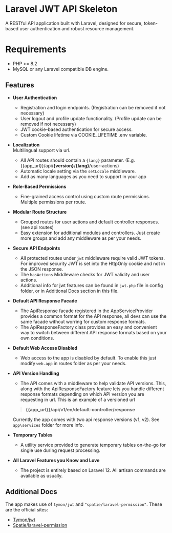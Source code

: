 # Laravel JWT API Skeleton

A RESTful API application built with Laravel, designed for secure, token-based user authentication and robust resource management.

# Requirements

- PHP >= 8.2
- MySQL or any Laravel compatible DB engine.

## Features

- **User Authentication**
  - Registration and login endpoints. (Registration can be removed if not necessary)
  - User logout and profile update functionality. (Profile update can be removed if not necessary)
  - JWT cookie-based authentication for secure access.
  - Custom Cookie lifetime via COOKIE_LIFETIME .env variable.
- **Localization**<br>
  Multilingual support via url.
  - All API routes should contain a `{lang}` parameter. (E.g. {{app_url}}/api/**{version}**/**{lang}**/user-actions)
  - Automatic locale setting via the `setLocale` middleware.
  - Add as many languages as you need to support in your app
- **Role-Based Permissions**
  - Fine-grained access control using custom route permissions. Multiple permissions per route.
- **Modular Route Structure**<br>
  - Grouped routes for user actions and default controller responses. (see api routes)
  - Easy extension for additional modules and controllers. Just create more groups and add any middleware as per your needs.
- **Secure API Endpoints**
  - All protected routes under `jwt` middleware require valid JWT tokens. For improved security JWT is set into the HttpOnly cookie and not in the JSON response.
  - The `hasActions` Middleware checks for JWT validity and user actions.
  - Additional info for jwt features can be found in `jwt.php` file in config folder, or in Additional Docs section in this file.
- **Default API Response Facade**
  - The ApiResponse facade registered in the AppServiceProvider provides a common format for the API response, all devs can use the same facade without worring for custom response formats.
  - The ApiResponseFactory class provides an easy and convenient way to switch between different API response formats based on your own conditions.
- **Default Web Access Disabled**
  - Web access to the app is disabled by default. To enable this just modify `web.app` in routes folder as per your needs.
- **API Version Handling**
  - The API comes with a middleware to help validate API versions. This, along with the ApiResponseFactory feature lets you handle different response formats depending on which API version you are requesting in url. This is an example of a versioned url
  > **{{app_url}}/api/v1/en/default-controller/response**

  Currently the app comes with two api response versions (v1, v2). See `app\services` folder for more info.
- **Temporary Tables**
  - A utility service provided to generate temporary tables on-the-go for single use during request processing.
- **All Laravel Features you Know and Love**
  - The project is entirely based on Laravel 12. All artisan commands are available as usually.

## Additional Docs
The app makes use of `tymon/jwt` and `"spatie/laravel-permission"`. These are the official sites:

- [Tymon/jwt](https://jwt-auth.readthedocs.io/en/develop)
- [Spatie/laravel-permission](https://spatie.be/docs/laravel-permission/v6/introduction)